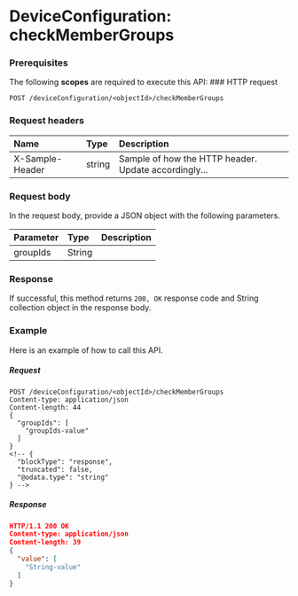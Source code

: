 # DeviceConfiguration: checkMemberGroups


### Prerequisites
The following **scopes** are required to execute this API: ### HTTP request
<!-- { "blockType": "ignored" } -->
```http
POST /deviceConfiguration/<objectId>/checkMemberGroups

```
### Request headers
| Name       | Type | Description|
|:---------------|:--------|:----------|
| X-Sample-Header  | string  | Sample of how the HTTP header. Update accordingly...|

### Request body
In the request body, provide a JSON object with the following parameters.

| Parameter	   | Type	|Description|
|:---------------|:--------|:----------|
|groupIds|String||

### Response
If successful, this method returns `200, OK` response code and String collection object in the response body.

### Example
Here is an example of how to call this API.
##### Request
<!-- {
  "blockType": "request",
  "name": "deviceconfiguration_checkmembergroups"
}-->
```http
POST /deviceConfiguration/<objectId>/checkMemberGroups
Content-type: application/json
Content-length: 44
{
  "groupIds": [
    "groupIds-value"
  ]
}
<!-- {
  "blockType": "response",
  "truncated": false,
  "@odata.type": "string"
} -->
```
##### Response
```json
HTTP/1.1 200 OK
Content-type: application/json
Content-length: 39
{
  "value": [
    "String-value"
  ]
}
```

<!-- uuid: b5c1d104-ce05-47f1-ac55-2b248a54ae72
2015-10-15 04:04:55 UTC -->
<!-- {
  "type": "#page.annotation",
  "description": "DeviceConfiguration: checkMemberGroups",
  "keywords": "",
  "section": "documentation",
  "tocPath": ""
}-->